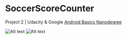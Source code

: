 # SoccerScoreCounter
Project 2 | Udacity &amp; Google [Android Basics Nanodegree](https://eu.udacity.com/course/android-basics-nanodegree-by-google--nd803)

![Alt text](/screenshots/screenshot_01.jpg?raw=true "SoccerScoreCounter - screenshot 1")
![Alt text](/screenshots/screenshot_02.jpg?raw=true "SoccerScoreCounter - screenshot 2")


